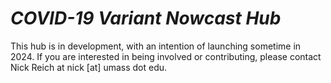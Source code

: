 # *COVID-19 Variant Nowcast Hub*
This hub is in development, with an intention of launching sometime in 2024. If you are interested in being involved or contributing, please contact Nick Reich at nick [at] umass dot edu.
<!--Anyone interested in using these data for additional research or publications is requested to contact *[insert email]* for information regarding attribution of the source forecasts.-->

<!-- 
## *[Insert title of forecasts]*
*[Describe forecasts ]*

**Dates:** The Challenge Period will begin *[insert start date]* and will run until *[insert start date]*. Participants are currently asked to submit *[insert description of forecasts]*  by *[insert timing]* .(herein referred to as the Forecast Due Date). In the event that timelines of data availability change, *[insert name of hub]*  may change the day of week that forecasts are due. In this case, participants would be notified at least one week in advance. *[insert temporal period]*  submissions (including file names) will be specified in terms of the reference date, which is the Saturday following the Forecast Due Date. The reference date is the last day of the epidemiological week (EW) (Sunday to Saturday) containing the Forecast Due Date.

**Prediction Targets:**
Participating teams are asked to provide *[insert geographical requirements]*  predictions for  targets *[insert name of target(s)]*. 

Teams will submit  *[insert description of forecasts]* for the epidemiological week (EW) ending on the reference date as well as  *[insert horizons]*. Teams can but are not required to submit forecasts for all *[insert temporal period]* horizons or for all locations. The evaluation data for forecasts will be the *[insert temporal period]* aggregate of *[insert description of evaluation data]*  We will use the specification of EWs defined by the [CDC](https://wwwn.cdc.gov/nndss/document/MMWR_Week_overview.pdf), which run Sunday through Saturday. The target end date for a prediction is the Saturday that ends an EW of interest, and can be calculated using the expression: 
**target end date = reference date + horizon * (*[insert # days in temporal period]* days)**.

There are standard software packages to convert from dates to epidemic weeks and vice versa (e.g. [MMWRweek](https://cran.r-project.org/web/packages/MMWRweek/) and [lubridate](https://lubridate.tidyverse.org/reference/week.html) for R and [pymmwr](https://pypi.org/project/pymmwr/) and [epiweeks](https://pypi.org/project/epiweeks/) for Python). 


If you have questions aboutthis target, please reach out to *[insert name]*  (*[insert email]* ). 

## Acknowledgments
This repository follows the guidelines and standards outlined by the [hubverse]([url](https://hubdocs.readthedocs.io/en/latest/)), which provides a set of data formats and open source tools for modeling hubs.


<mark style="background-color: #FFE331">**As an example, here is the link to [Flusight-Forecast_Hub  README](https://github.com/cdcepi/FluSight-forecast-hub/blob/master/README.md).  **</mark>
-->
